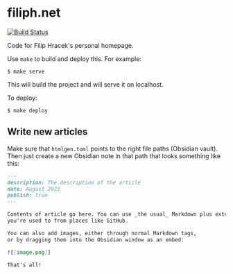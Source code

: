 # filiph.net 

[![Build Status](https://travis-ci.org/filiph/filiphnet.svg?branch=master)](https://travis-ci.org/filiph/filiphnet)

Code for Filip Hracek's personal homepage.

Use `make` to build and deploy this. For example:

```
$ make serve
```

This will build the project and will serve it on localhost.

To deploy:

```
$ make deploy
```

## Write new articles

Make sure that `htmlgen.toml` points to the right file paths
(Obsidian vault). Then just create a new Obsidian note in that path
that looks something like this:

```markdown
---
description: The description of the article
date: August 2023
publish: true
---

Contents of article go here. You can use _the usual_ Markdown plus extensions
you're used to from places like GitHub.

You can also add images, either through normal Markdown tags,
or by dragging them into the Obsidian window as an embed:

![[image.png]]

That's all!
```


